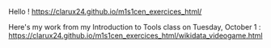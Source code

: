 Hello !
https://clarux24.github.io/m1s1cen_exercices_html/

Here's my work from my Introduction to Tools class on Tuesday, October 1 :
https://clarux24.github.io/m1s1cen_exercices_html/wikidata_videogame.html
